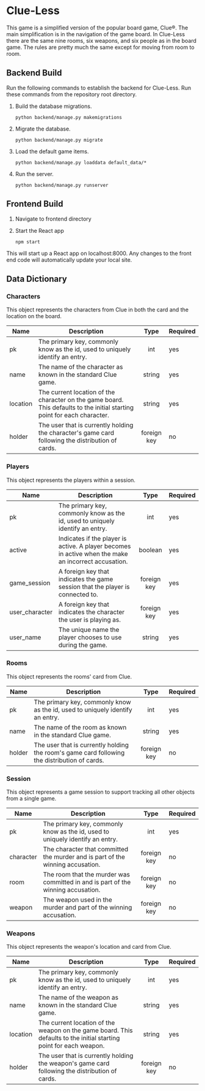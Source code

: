 # Clue-Less
This game is a simplified version of the popular board game, Clue®. The main simplification is in the navigation of the game board. In Clue-Less there are the same nine rooms, six weapons, and six people as in the board game. The rules are pretty much the same except for moving from room to room. 


## Backend Build

Run the following commands to establish the backend for Clue-Less. Run these commands from the repository root directory. 

1. Build the database migrations.

    `python backend/manage.py makemigrations`

2. Migrate the database.

    `python backend/manage.py migrate`

3. Load the default game items.

    `python backend/manage.py loaddata default_data/*`

4. Run the server.

    `python backend/manage.py runserver`
    
## Frontend Build
1. Navigate to frontend directory

2. Start the React app

    `npm start`
    
This will start up a React app on localhost:8000. Any changes to the front end code will automatically update your local site.

## Data Dictionary

### Characters
This object represents the characters from Clue in both the card and the location on the board. 

| Name | Description | Type | Required |
|------|-------------|:----:|:---------|
| pk | The primary key, commonly know as the id, used to uniquely identify an entry. | int | yes |
| name | The name of the character as known in the standard Clue game. | string | yes |
| location | The current location of the character on the game board. This defaults to the initial starting point for each character. | string | yes |
| holder | The user that is currently holding the character's game card following the distribution of cards. | foreign key | no |

### Players
This object represents the players within a session.

| Name | Description | Type | Required |
|------|-------------|:----:|:---------|
| pk | The primary key, commonly know as the id, used to uniquely identify an entry. | int | yes |
| active | Indicates if the player is active. A player becomes in active when the make an incorrect accusation. | boolean | yes |
| game_session | A foreign key that indicates the game session that the player is connected to. | foreign key | yes |
| user_character | A foreign key that indicates the character the user is playing as. | foreign key | yes |
| user_name | The unique name the player chooses to use during the game. | string | yes |

### Rooms
This object represents the rooms' card from Clue.

| Name | Description | Type | Required |
|------|-------------|:----:|:---------|
| pk | The primary key, commonly know as the id, used to uniquely identify an entry. | int | yes |
| name | The name of the room as known in the standard Clue game. | string | yes |
| holder | The user that is currently holding the room's game card following the distribution of cards. | foreign key | no |

### Session
This object represents a game session to support tracking all other objects from a single game.

| Name | Description | Type | Required |
|------|-------------|:----:|:---------|
| pk | The primary key, commonly know as the id, used to uniquely identify an entry. | int | yes |
| character | The character that committed the murder and is part of the winning accusation. | foreign key | no |
| room | The room that the murder was committed in and is part of the winning accusation. | foreign key | no |
| weapon | The weapon used in the murder and part of the winning accusation. | foreign key | no |

### Weapons
This object represents the weapon's location and card from Clue.

| Name | Description | Type | Required |
|------|-------------|:----:|:---------|
| pk | The primary key, commonly know as the id, used to uniquely identify an entry. | int | yes |
| name | The name of the weapon as known in the standard Clue game. | string | yes |
| location | The current location of the weapon on the game board. This defaults to the initial starting point for each weapon. | string | yes |
| holder | The user that is currently holding the weapon's game card following the distribution of cards. | foreign key | no |
